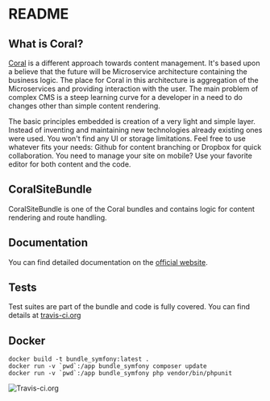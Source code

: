 README
======

What is Coral?
-----------------

[Coral][1] is a different approach towards content management. It's based upon a believe that the future will be Microservice architecture containing the business logic. The place for Coral in this architecture is aggregation of the Microservices and providing interaction with the user. The main problem of complex CMS is a steep learning curve for a developer in a need to do changes other than simple content rendering.

The basic principles embedded is creation of a very light and simple layer. Instead of inventing and maintaining new technologies already existing ones were used. You won't find any UI or storage limitations. Feel free to use whatever fits your needs: Github for content branching or Dropbox for quick collaboration. You need to manage your site on mobile? Use your favorite editor for both content and the code.

CoralSiteBundle
----------------

CoralSiteBundle is one of the Coral bundles and contains logic for content rendering and route handling.

Documentation
----------------------

You can find detailed documentation on the [official website][1].

Tests
----------------------

Test suites are part of the bundle and code is fully covered. You can find details at [travis-ci.org][2]

Docker
----------------------

```
docker build -t bundle_symfony:latest .
docker run -v `pwd`:/app bundle_symfony composer update
docker run -v `pwd`:/app bundle_symfony php vendor/bin/phpunit
```

![Travis-ci.org](https://travis-ci.org/Atlantic18/CoralSiteBundle.svg?branch=master)

[1]: https://coral.atlantic18.com
[2]: https://travis-ci.org/Atlantic18/CoralSiteBundle